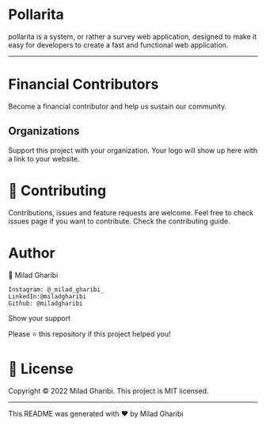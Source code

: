 
# Pollarita

pollarita is a system, or rather a survey web application, designed to make it easy for developers to create a fast and functional web application.

---

# Financial Contributors

Become a financial contributor and help us sustain our community.

## Organizations

Support this project with your organization. Your logo will show up here with a link to your website.

# 🤝 Contributing

Contributions, issues and feature requests are welcome.
Feel free to check issues page if you want to contribute.
Check the contributing guide.
# Author

👤 Milad Gharibi

    Instagram: @_milad_gharibi_
    LinkedIn:@miladgharibi
    Github: @miladgharibi

Show your support

Please ⭐️ this repository if this project helped you!

# 📝 License
Copyright © 2022 Milad Gharibi.
This project is MIT licensed.

---------------------------------------------------

This README was generated with ❤️ by Milad Gharibi